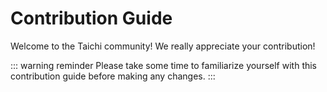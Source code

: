 # Contribution Guide

Welcome to the Taichi community! We really appreciate your contribution!

::: warning reminder
Please take some time to familiarize yourself with this contribution guide before making any changes.
:::
